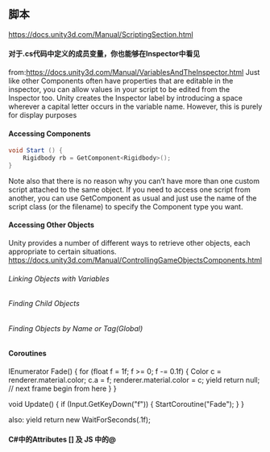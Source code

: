 ## 脚本
https://docs.unity3d.com/Manual/ScriptingSection.html

#### 对于.cs代码中定义的成员变量，你也能够在Inspector中看见
from:https://docs.unity3d.com/Manual/VariablesAndTheInspector.html
Just like other Components often have properties that are editable in the inspector, you can allow values in your script to be edited from the Inspector too.
Unity creates the Inspector label by introducing a space wherever a capital letter occurs in the variable name. However, this is purely for display purposes

#### Accessing Components
```csharp
void Start () {
    Rigidbody rb = GetComponent<Rigidbody>();
}
```
Note also that there is no reason why you can’t have more than one custom script attached to the same object. If you need to access one script from another, you can use GetComponent as usual and just use the name of the script class (or the filename) to specify the Component type you want.

#### Accessing Other Objects
Unity provides a number of different ways to retrieve other objects, each appropriate to certain situations.
https://docs.unity3d.com/Manual/ControllingGameObjectsComponents.html
###### Linking Objects with Variables
###### Finding Child Objects
###### Finding Objects by Name or Tag(Global)


#### Coroutines
IEnumerator Fade() {
    for (float f = 1f; f >= 0; f -= 0.1f) {
        Color c = renderer.material.color;
        c.a = f;
        renderer.material.color = c;
        yield return null; // next frame begin from here
    }
}

void Update() {
    if (Input.GetKeyDown("f")) {
        StartCoroutine("Fade");
    }
}

also:
yield return new WaitForSeconds(.1f);


#### C#中的Attributes []   及   JS 中的@